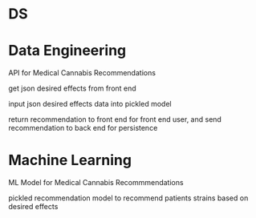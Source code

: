 # DS

# Data Engineering

API for Medical Cannabis Recommendations

get json desired effects from front end

input json desired effects data into pickled model

return recommendation to front end for front end user, and send recommendation to back end for persistence


# Machine Learning

ML Model for Medical Cannabis Recommmendations

pickled recommendation model to recommend patients strains based on desired effects
